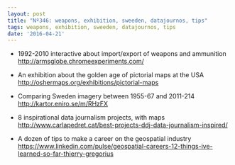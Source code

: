 ```yaml
---
layout: post
title: "Nº346: weapons, exhibition, sweeden, datajournos, tips"
tags: weapons, exhibition, sweeden, datajournos, tips
date: '2016-04-21'
---
```


* 1992-2010 interactive about import/export of weapons and ammunition
  http://armsglobe.chromeexperiments.com/

* An exhibition about the golden age of pictorial maps at the USA
  http://oshermaps.org/exhibitions/pictorial-maps

* Comparing Sweden imagery between 1955-67 and 2011-214
  http://kartor.eniro.se/m/RHzFX

* 8 inspirational data journalism projects, with maps
  http://www.carlapedret.cat/best-projects-ddj-data-journalism-inspired/

* A dozen of tips to make a career on the geospatial industry
  https://www.linkedin.com/pulse/geospatial-careers-12-things-ive-learned-so-far-thierry-gregorius
